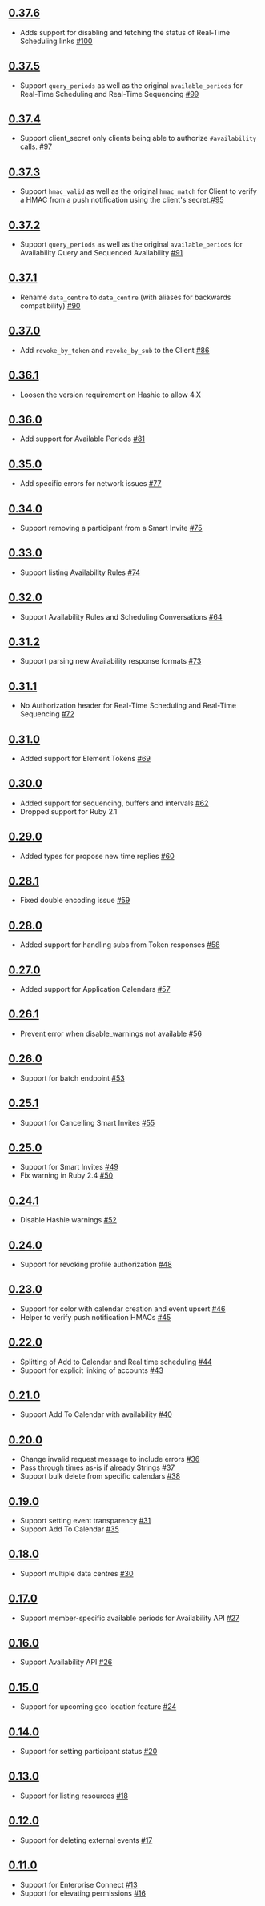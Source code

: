 ## [0.37.6]

 * Adds support for disabling and fetching the status of Real-Time Scheduling links [#100]

## [0.37.5]

 * Support `query_periods` as well as the original `available_periods` for Real-Time Scheduling and Real-Time Sequencing [#99]

## [0.37.4]

 * Support client_secret only clients being able to authorize `#availability` calls. [#97]

## [0.37.3]

 * Support `hmac_valid` as well as the original `hmac_match` for Client to verify a HMAC from a push notification using the client's secret.[#95]

## [0.37.2]

 * Support `query_periods` as well as the original `available_periods` for Availability Query and Sequenced Availability [#91]

## [0.37.1]

 * Rename `data_centre` to `data_centre` (with aliases for backwards compatibility) [#90]

## [0.37.0]

 * Add `revoke_by_token` and `revoke_by_sub` to the Client [#86]

## [0.36.1]

 * Loosen the version requirement on Hashie to allow 4.X

## [0.36.0]

 * Add support for Available Periods [#81]

## [0.35.0]

 * Add specific errors for network issues [#77]

## [0.34.0]

 * Support removing a participant from a Smart Invite [#75]

## [0.33.0]

 * Support listing Availability Rules [#74]

## [0.32.0]

 * Support Availability Rules and Scheduling Conversations [#64]

## [0.31.2]

 * Support parsing new Availability response formats [#73]

## [0.31.1]

 * No Authorization header for Real-Time Scheduling and Real-Time Sequencing [#72]

## [0.31.0]

 * Added support for Element Tokens [#69]

## [0.30.0]

 * Added support for sequencing, buffers and intervals [#62]
 * Dropped support for Ruby 2.1

## [0.29.0]

 * Added types for propose new time replies [#60]

## [0.28.1]

 * Fixed double encoding issue [#59]

## [0.28.0]

 * Added support for handling subs from Token responses [#58]

## [0.27.0]

 * Added support for Application Calendars [#57]

## [0.26.1]

 * Prevent error when disable\_warnings not available [#56]

## [0.26.0]

 * Support for batch endpoint [#53]

## [0.25.1]

 * Support for Cancelling Smart Invites [#55]

## [0.25.0]

 * Support for Smart Invites [#49]
 * Fix warning in Ruby 2.4 [#50]

## [0.24.1]

 * Disable Hashie warnings [#52]

## [0.24.0]

 * Support for revoking profile authorization [#48]

## [0.23.0]

 * Support for color with calendar creation and event upsert [#46]
 * Helper to verify push notification HMACs [#45]

## [0.22.0]

 * Splitting of Add to Calendar and Real time scheduling [#44]
 * Support for explicit linking of accounts [#43]

## [0.21.0]

 * Support Add To Calendar with availability [#40]

## [0.20.0]

 * Change invalid request message to include errors [#36]
 * Pass through times as-is if already Strings [#37]
 * Support bulk delete from specific calendars [#38]

## [0.19.0]

 * Support setting event transparency [#31]
 * Support Add To Calendar [#35]

## [0.18.0]

 * Support multiple data centres [#30]

## [0.17.0]

 * Support member-specific available periods for Availability API [#27]

## [0.16.0]

 * Support Availability API [#26]

## [0.15.0]

 * Support for upcoming geo location feature [#24]

## [0.14.0]

 * Support for setting participant status [#20]

## [0.13.0]

 * Support for listing resources [#18]

## [0.12.0]

 * Support for deleting external events [#17]

## [0.11.0]

 * Support for Enterprise Connect [#13]
 * Support for elevating permissions [#16]


[0.11.0]: https://github.com/cronofy/cronofy-ruby/releases/tag/v0.11.0
[0.12.0]: https://github.com/cronofy/cronofy-ruby/releases/tag/v0.12.0
[0.13.0]: https://github.com/cronofy/cronofy-ruby/releases/tag/v0.13.0
[0.14.0]: https://github.com/cronofy/cronofy-ruby/releases/tag/v0.14.0
[0.15.0]: https://github.com/cronofy/cronofy-ruby/releases/tag/v0.15.0
[0.16.0]: https://github.com/cronofy/cronofy-ruby/releases/tag/v0.16.0
[0.17.0]: https://github.com/cronofy/cronofy-ruby/releases/tag/v0.17.0
[0.18.0]: https://github.com/cronofy/cronofy-ruby/releases/tag/v0.18.0
[0.19.0]: https://github.com/cronofy/cronofy-ruby/releases/tag/v0.19.0
[0.20.0]: https://github.com/cronofy/cronofy-ruby/releases/tag/v0.20.0
[0.21.0]: https://github.com/cronofy/cronofy-ruby/releases/tag/v0.21.0
[0.22.0]: https://github.com/cronofy/cronofy-ruby/releases/tag/v0.22.0
[0.23.0]: https://github.com/cronofy/cronofy-ruby/releases/tag/v0.23.0
[0.24.0]: https://github.com/cronofy/cronofy-ruby/releases/tag/v0.24.0
[0.24.1]: https://github.com/cronofy/cronofy-ruby/releases/tag/v0.24.1
[0.25.0]: https://github.com/cronofy/cronofy-ruby/releases/tag/v0.25.0
[0.25.1]: https://github.com/cronofy/cronofy-ruby/releases/tag/v0.25.1
[0.26.0]: https://github.com/cronofy/cronofy-ruby/releases/tag/v0.26.0
[0.26.1]: https://github.com/cronofy/cronofy-ruby/releases/tag/v0.26.1
[0.27.0]: https://github.com/cronofy/cronofy-ruby/releases/tag/v0.27.0
[0.28.0]: https://github.com/cronofy/cronofy-ruby/releases/tag/v0.28.0
[0.28.1]: https://github.com/cronofy/cronofy-ruby/releases/tag/v0.28.1
[0.29.0]: https://github.com/cronofy/cronofy-ruby/releases/tag/v0.29.0
[0.30.0]: https://github.com/cronofy/cronofy-ruby/releases/tag/v0.30.0
[0.31.0]: https://github.com/cronofy/cronofy-ruby/releases/tag/v0.31.0
[0.31.1]: https://github.com/cronofy/cronofy-ruby/releases/tag/v0.31.1
[0.31.2]: https://github.com/cronofy/cronofy-ruby/releases/tag/v0.31.2
[0.32.0]: https://github.com/cronofy/cronofy-ruby/releases/tag/v0.32.0
[0.33.0]: https://github.com/cronofy/cronofy-ruby/releases/tag/v0.33.0
[0.34.0]: https://github.com/cronofy/cronofy-ruby/releases/tag/v0.34.0
[0.35.0]: https://github.com/cronofy/cronofy-ruby/releases/tag/v0.35.0
[0.36.0]: https://github.com/cronofy/cronofy-ruby/releases/tag/v0.36.0
[0.36.1]: https://github.com/cronofy/cronofy-ruby/releases/tag/v0.36.1
[0.37.0]: https://github.com/cronofy/cronofy-ruby/releases/tag/v0.37.0
[0.37.1]: https://github.com/cronofy/cronofy-ruby/releases/tag/v0.37.1
[0.37.2]: https://github.com/cronofy/cronofy-ruby/releases/tag/v0.37.2
[0.37.3]: https://github.com/cronofy/cronofy-ruby/releases/tag/v0.37.3
[0.37.4]: https://github.com/cronofy/cronofy-ruby/releases/tag/v0.37.4
[0.37.5]: https://github.com/cronofy/cronofy-ruby/releases/tag/v0.37.5
[0.37.6]: https://github.com/cronofy/cronofy-ruby/releases/tag/v0.37.6

[#13]: https://github.com/cronofy/cronofy-ruby/pull/13
[#16]: https://github.com/cronofy/cronofy-ruby/pull/16
[#17]: https://github.com/cronofy/cronofy-ruby/pull/17
[#18]: https://github.com/cronofy/cronofy-ruby/pull/18
[#20]: https://github.com/cronofy/cronofy-ruby/pull/20
[#24]: https://github.com/cronofy/cronofy-ruby/pull/24
[#26]: https://github.com/cronofy/cronofy-ruby/pull/26
[#27]: https://github.com/cronofy/cronofy-ruby/pull/27
[#30]: https://github.com/cronofy/cronofy-ruby/pull/30
[#31]: https://github.com/cronofy/cronofy-ruby/pull/31
[#35]: https://github.com/cronofy/cronofy-ruby/pull/35
[#36]: https://github.com/cronofy/cronofy-ruby/pull/36
[#37]: https://github.com/cronofy/cronofy-ruby/pull/37
[#38]: https://github.com/cronofy/cronofy-ruby/pull/38
[#40]: https://github.com/cronofy/cronofy-ruby/pull/40
[#43]: https://github.com/cronofy/cronofy-ruby/pull/43
[#44]: https://github.com/cronofy/cronofy-ruby/pull/44
[#45]: https://github.com/cronofy/cronofy-ruby/pull/45
[#46]: https://github.com/cronofy/cronofy-ruby/pull/46
[#48]: https://github.com/cronofy/cronofy-ruby/pull/48
[#49]: https://github.com/cronofy/cronofy-ruby/pull/49
[#50]: https://github.com/cronofy/cronofy-ruby/pull/50
[#52]: https://github.com/cronofy/cronofy-ruby/pull/52
[#53]: https://github.com/cronofy/cronofy-ruby/pull/53
[#55]: https://github.com/cronofy/cronofy-ruby/pull/55
[#56]: https://github.com/cronofy/cronofy-ruby/pull/56
[#57]: https://github.com/cronofy/cronofy-ruby/pull/57
[#58]: https://github.com/cronofy/cronofy-ruby/pull/58
[#59]: https://github.com/cronofy/cronofy-ruby/pull/59
[#60]: https://github.com/cronofy/cronofy-ruby/pull/60
[#62]: https://github.com/cronofy/cronofy-ruby/pull/62
[#64]: https://github.com/cronofy/cronofy-ruby/pull/64
[#69]: https://github.com/cronofy/cronofy-ruby/pull/69
[#72]: https://github.com/cronofy/cronofy-ruby/pull/72
[#73]: https://github.com/cronofy/cronofy-ruby/pull/73
[#74]: https://github.com/cronofy/cronofy-ruby/pull/74
[#75]: https://github.com/cronofy/cronofy-ruby/pull/75
[#77]: https://github.com/cronofy/cronofy-ruby/pull/77
[#81]: https://github.com/cronofy/cronofy-ruby/pull/81
[#85]: https://github.com/cronofy/cronofy-ruby/pull/85
[#86]: https://github.com/cronofy/cronofy-ruby/pull/86
[#90]: https://github.com/cronofy/cronofy-ruby/pull/90
[#91]: https://github.com/cronofy/cronofy-ruby/pull/91
[#95]: https://github.com/cronofy/cronofy-ruby/pull/95
[#97]: https://github.com/cronofy/cronofy-ruby/pull/97
[#99]: https://github.com/cronofy/cronofy-ruby/pull/99
[#100]: https://github.com/cronofy/cronofy-ruby/pull/100
